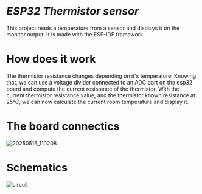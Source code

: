 # _ESP32 Thermistor sensor_

This project reads a temperature from a sensor and displays it on the monitor output.
It is made with the ESP-IDF framework.

# How does it work
The thermistor resistance changes depending on it's temperature. Knowing that, we can use a voltage divider connected to an ADC port on the esp32 board and compute the current resistance of the thermistor.
With the current thermistor resistance value, and the thermistor known resistance at 25°C, we can now calculate the current room temperature and display it.

# The board connectics
![20250515_110208](https://github.com/user-attachments/assets/73ca9543-6555-4e2b-a377-0ccdd13d369a)

# Schematics
![circuit](https://github.com/user-attachments/assets/b0719a2d-27a4-4f13-8e95-496206128a25)
